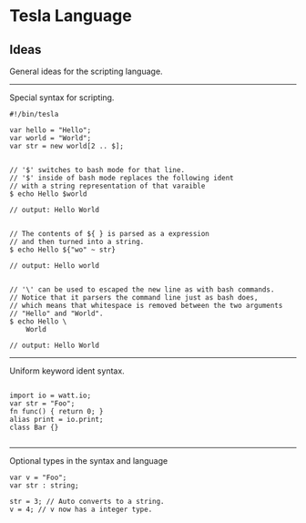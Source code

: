 # Tesla Language

## Ideas

General ideas for the scripting language.

---

Special syntax for scripting.

```
#!/bin/tesla

var hello = "Hello";
var world = "World";
var str = new world[2 .. $];


// '$' switches to bash mode for that line.
// '$' inside of bash mode replaces the following ident
// with a string representation of that varaible
$ echo Hello $world

// output: Hello World


// The contents of ${ } is parsed as a expression
// and then turned into a string.
$ echo Hello ${"wo" ~ str}

// output: Hello world


// '\' can be used to escaped the new line as with bash commands.
// Notice that it parsers the command line just as bash does,
// which means that whitespace is removed between the two arguments
// "Hello" and "World".
$ echo Hello \
	World

// output: Hello World
```


---

Uniform keyword ident syntax.

```

import io = watt.io;
var str = "Foo";
fn func() { return 0; }
alias print = io.print;
class Bar {}


```

---

Optional types in the syntax and language

```
var v = "Foo";
var str : string;

str = 3; // Auto converts to a string.
v = 4; // v now has a integer type.
